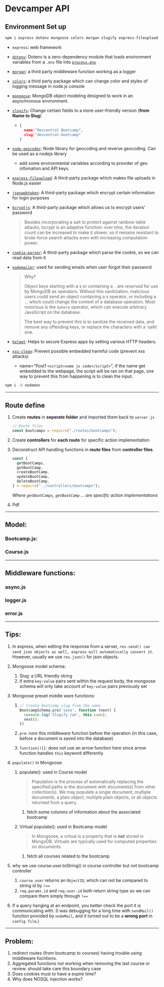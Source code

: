# Devcamper API

## Environment Set up



```bash
npm i express dotenv mongoose colors morgan slugify express-fileupload jsonwebtoken bcryptjs nodemailer express-mongo-sanitize helmet
```

- `express`: web framework

- [`dotenv`](https://github.com/motdotla/dotenv): Dotenv is a zero-dependency module that loads environment variables from a `.env` file into [`process.env`](https://nodejs.org/docs/latest/api/process.html#process_process_env)

- [`morgan`](https://github.com/expressjs/morgan): a third party middleware function working as a logger

- [`colors`](https://github.com/marak/colors.js/): a third party package which can change color and styles of logging message in node.js console

- [`mongoose`](https://mongoosejs.com/): MongoDB object modeling designed to work in an asynchronous environment.

- [`slugify`](https://www.npmjs.com/package/slugify): Change certain fields to a more user-friendly version (**from Name to Slug**)
  
  - ```json
    {
      name:"Devcentral Bootcamp",
      slug:"devcentral-bootcamp"
    }
    ```
  
- [`node-geocoder`](https://www.npmjs.com/package/node-geocoder): Node library for geocoding and reverse geocoding. Can be used as a nodejs library

  - add some environmental variables according to provider of geo infomation and API keys.

- [`express-fileupload`](https://www.npmjs.com/package/express-fileupload): A third-party package which makes file uploads in Node.js easier

- [`jsonwebtoken`](https://www.npmjs.com/package/jsonwebtoken): A third-party package which encrypt certain information for login purposes

- [`bcryptjs`](https://www.npmjs.com/package/bcryptjs): A third-party package which allows us to encrypt users' password

  > Besides incorporating a salt to protect against rainbow table attacks, bcrypt is an adaptive function: over time, the iteration count can be increased to make it slower, so it remains resistant to brute-force search attacks even with increasing computation power.

- [`cookie-parser`](https://www.npmjs.com/package/cookie-parser): A third-party package which parse the cookie, so we can read data from it

- [`nodemailer`](https://www.npmjs.com/package/nodemailer): used for sending emails when user forgot their password

  > Why?
  >
  > Object keys starting with a `$` or containing a `.` are *reserved* for use by MongoDB as operators. Without this sanitization, malicious users could send an object containing a `$` operator, or including a `.`, which could change the context of a database operation. Most notorious is the `$where` operator, which can execute arbitrary JavaScript on the database.
  >
  > The best way to prevent this is to sanitize the received data, and remove any offending keys, or replace the characters with a 'safe' one.

- [`helmet`](https://www.npmjs.com/package/helmet): Helps to secure Express apps by setting various HTTP headers.

- [`xss-clean`](https://www.npmjs.com/package/xss-clean): Prevent possible embedded harmful code (prevent xss attacks)

  - name="Post1 `<script>some js code</script>`", if the name get embedded to the webpage, the script will be ran on that page, one way to prevent this from happening is to clean the input.

```bash
npm i -D nodemon
```

---

## Route define

1. Create **routes** in **seperate folder** and imported them back to `server.js`

   ```javascript
   // Route files
   const bootcamps = require("./routes/bootcamps");
   ```

2. Create **controllers** for **each route** for specific action implementation

3. Deconstruct API handling functions in **route files** from **controller files**.

   ```javascript
   const {
     getBootCamps,
     getBootCamp,
     createBootCamp,
     updateBootCamp,
     deleteBootCamp,
   } = require("../controllers/bootcamps");
   ```

   *Where `getBootCamps`, `getBootCamp` ... are specific action implementations*

4. Pdf



---

## Model:

### Bootcamp.js:







### Course.js





---

## Middleware functions:

### async.js







### logger.js







### error.js



---

## Tips:

1. In express, when editing the response from a server,  `res.send() can send json objects as well, express will automatically convert it`. However, usually we use `res.json()` for json objects. 

2. Mongoose model schema:
   1. Slug: a URL friendly string
   2. if extra `key:value` pairs sent within the request body, the mongoose schema will only take account of `key:value` pairs previously set
   
3. Mongoose preset middle ware functions:

   1. ```javascript
      // Create bootcamp slug from the name
      BootcampSchema.pre('save', function (next) {
        console.log('Slugify ran', this.name);
        next();
      })
      ```

   2. `pre`: runs this middleware function before the operation (in this case, before a document is saved into the database)

   3. `function(){}`: does not use an arrow function here since arrow function handles `this` keyword differently
   
4. `populate()` in Mongoose: 

   1. populate(): used in Course model

      > Population is the process of automatically replacing the specified paths in the document with document(s) from other collection(s). We may populate a single document, multiple documents, a plain object, multiple plain objects, or all objects returned from a query. 

      1. fetch some columns of information about the associated bootcamp

   2. Virtual populate(): used in Bootcamp model

      > In Mongoose, a virtual is a property that is **not** stored in MongoDB. Virtuals are typically used for computed properties on documents.

      1. fetch all courses related to the bootcamp
   
5. why we use course.user.toString() in course controller but not bootcamp controller

   1. `course.user` returns an `ObjectID`, which can not be compared to string id by `!==`
   2. `req.params.id` and `req.user.id` both return string type so we can compare them simply through `!==`

6. If a query hanging at an endpoint, you better check the port it is communicating with. (I was debugging for a long time with `sendMail()` function provided by `nodeMail`, and it turned out to be a **wrong port** in `config file`.)



---

## Problem:

1. redirect routes (from bootcamp to courses) having trouble using middleware fucntions.
2. Aggregated functions not working when removing the last course or review. should take care this boundary case
3. Does cookies must to have a expire time?
4. Why does NOSQL injection works?

